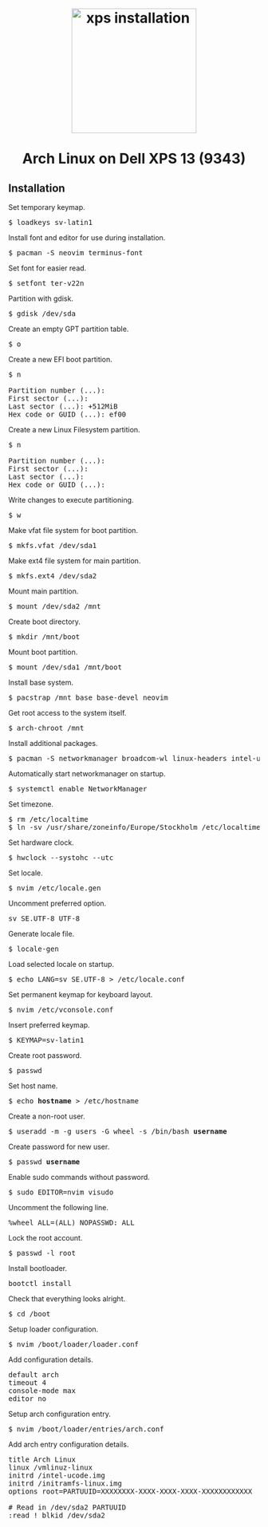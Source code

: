 <h1 align="center">
	<a href="https://github.com/fehawen/arch-guide/blob/master/docs/INSTALL.md">
		<img alt="xps installation" src="https://user-images.githubusercontent.com/36552788/59856089-7df2d100-9376-11e9-906a-cc3f8a6d6001.png" width="250">
	</a>
	<br>
	<br>
	Arch Linux on Dell XPS 13 (9343)
	</h1>

## Installation

Set temporary keymap.

<pre>
$ loadkeys sv-latin1
</pre>

Install font and editor for use during installation.

<pre>
$ pacman -S neovim terminus-font
</pre>

Set font for easier read.

<pre>
$ setfont ter-v22n
</pre>

Partition with gdisk.

<pre>
$ gdisk /dev/sda
</pre>

Create an empty GPT partition table.

<pre>
$ o
</pre>

Create a new EFI boot partition.

<pre>
$ n

Partition number (...):
First sector (...):
Last sector (...): +512MiB
Hex code or GUID (...): ef00
</pre>

Create a new Linux Filesystem partition.

<pre>
$ n

Partition number (...):
First sector (...):
Last sector (...):
Hex code or GUID (...):
</pre>

Write changes to execute partitioning.

<pre>
$ w
</pre>

Make vfat file system for boot partition.

<pre>
$ mkfs.vfat /dev/sda1
</pre>

Make ext4 file system for main partition.

<pre>
$ mkfs.ext4 /dev/sda2
</pre>

Mount main partition.

<pre>
$ mount /dev/sda2 /mnt
</pre>

Create boot directory.

<pre>
$ mkdir /mnt/boot
</pre>

Mount boot partition.

<pre>
$ mount /dev/sda1 /mnt/boot
</pre>

Install base system.

<pre>
$ pacstrap /mnt base base-devel neovim
</pre>

Get root access to the system itself.

<pre>
$ arch-chroot /mnt
</pre>

Install additional packages.

<pre>
$ pacman -S networkmanager broadcom-wl linux-headers intel-ucode sudo
</pre>

Automatically start networkmanager on startup.

<pre>
$ systemctl enable NetworkManager
</pre>

Set timezone.

<pre>
$ rm /etc/localtime
$ ln -sv /usr/share/zoneinfo/Europe/Stockholm /etc/localtime
</pre>

Set hardware clock.

<pre>
$ hwclock --systohc --utc
</pre>

Set locale.

<pre>
$ nvim /etc/locale.gen
</pre>

Uncomment preferred option.

<pre>
sv_SE.UTF-8 UTF-8
</pre>

Generate locale file.

<pre>
$ locale-gen
</pre>

Load selected locale on startup.

<pre>
$ echo LANG=sv_SE.UTF-8 > /etc/locale.conf
</pre>

Set permanent keymap for keyboard layout.

<pre>
$ nvim /etc/vconsole.conf
</pre>

Insert preferred keymap.

<pre>
$ KEYMAP=sv-latin1
</pre>

Create root password.

<pre>
$ passwd
</pre>

Set host name.

<pre>
$ echo <b>hostname</b> > /etc/hostname
</pre>

Create a non-root user.

<pre>
$ useradd -m -g users -G wheel -s /bin/bash <b>username</b>
</pre>

Create password for new user.

<pre>
$ passwd <b>username</b>
</pre>

Enable sudo commands without password.

<pre>
$ sudo EDITOR=nvim visudo
</pre>

Uncomment the following line.

<pre>
%wheel ALL=(ALL) NOPASSWD: ALL
</pre>

Lock the root account.

<pre>
$ passwd -l root
</pre>

Install bootloader.

<pre>
bootctl install
</pre>

Check that everything looks alright.

<pre>
$ cd /boot
</pre>

Setup loader configuration.

<pre>
$ nvim /boot/loader/loader.conf
</pre>

Add configuration details.

<pre>
default arch
timeout 4
console-mode max
editor no
</pre>

Setup arch configuration entry.

<pre>
$ nvim /boot/loader/entries/arch.conf
</pre>

Add arch entry configuration details.

<pre>
title Arch Linux
linux /vmlinuz-linux
initrd /intel-ucode.img
initrd /initramfs-linux.img
options root=PARTUUID=XXXXXXXX-XXXX-XXXX-XXXX-XXXXXXXXXXXX

# Read in /dev/sda2 PARTUUID
:read ! blkid /dev/sda2
</pre>
